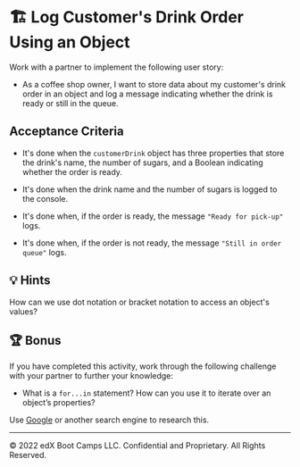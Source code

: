 # 🏗️ Log Customer's Drink Order Using an Object

Work with a partner to implement the following user story:

* As a coffee shop owner, I want to store data about my customer's drink order in an object and log a message indicating whether the drink is ready or still in the queue. 

## Acceptance Criteria 

* It's done when the `customerDrink` object has three properties that store the drink's name, the number of sugars, and a Boolean indicating whether the order is ready. 

* It's done when the drink name and the number of sugars is logged to the console. 

* It's done when, if the order is ready, the message `"Ready for pick-up"` logs. 

* It's done when, if the order is not ready, the message `"Still in order queue"` logs. 

## 💡 Hints

How can we use dot notation or bracket notation to access an object's values? 

## 🏆 Bonus

If you have completed this activity, work through the following challenge with your partner to further your knowledge:

* What is a `for...in` statement? How can you use it to iterate over an object’s properties?

Use [Google](https://www.google.com) or another search engine to research this.

---

© 2022 edX Boot Camps LLC. Confidential and Proprietary. All Rights Reserved.
